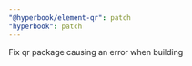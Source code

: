 ```yaml
---
"@hyperbook/element-qr": patch
"hyperbook": patch
---
```


Fix qr package causing an error when building
